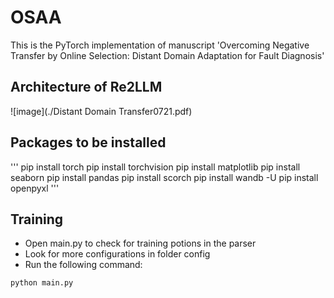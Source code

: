 # OSAA
This is the PyTorch implementation of manuscript 'Overcoming Negative Transfer by Online Selection: Distant Domain Adaptation for Fault Diagnosis'


## Architecture of Re2LLM
![image](./Distant Domain Transfer0721.pdf)

## Packages to be installed
'''
pip install torch
pip install torchvision
pip install matplotlib
pip install seaborn
pip install pandas
pip install scorch
pip install wandb -U
pip install openpyxl
'''



## Training



- Open main.py to check for training potions in the parser
- Look for more configurations in folder config
- Run the following command:

```
python main.py
```


